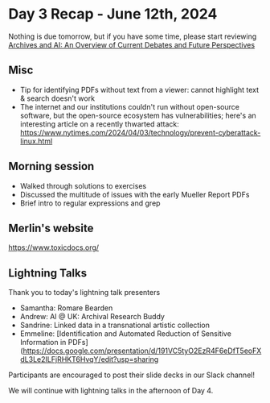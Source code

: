 # Day 3 Recap - June 12th, 2024
Nothing is due tomorrow, but if you have some time, please start reviewing 
[Archives and AI: An Overview of Current Debates and Future Perspectives](https://dl.acm.org/doi/full/10.1145/3479010)

## Misc
* Tip for identifying PDFs without text from a viewer: cannot highlight text & search doesn't work
* The internet and our institutions couldn't run without open-source software, but the open-source ecosystem has vulnerabilities; here's an interesting article on a recently thwarted attack: https://www.nytimes.com/2024/04/03/technology/prevent-cyberattack-linux.html

## Morning session
* Walked through solutions to exercises
* Discussed the multitude of issues with the early Mueller Report PDFs
* Brief intro to regular expressions and grep

## Merlin's website
https://www.toxicdocs.org/

## Lightning Talks
Thank you to today's lightning talk presenters
* Samantha: Romare Bearden
* Andrew: AI @ UK: Archival Research Buddy
* Sandrine: Linked data in a transnational artistic collection
* Emmeline: [Identification and Automated Reduction of Sensitive Information in PDFs](https://docs.google.com/presentation/d/191VC5tyO2EzR4F6eDfT5eoFXdL3Le2ILFjRHKT6HvqY/edit?usp=sharing

Participants are encouraged to post their slide decks in our Slack channel!

We will continue with lightning talks in the afternoon of Day 4.